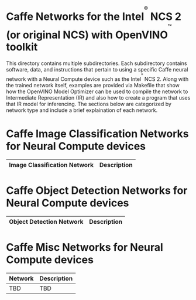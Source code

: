 # Caffe Networks for the Intel<sup><sup><sup>®</sup></sup></sup> NCS 2 (or original NCS) with OpenVINO<sup><sup><sup>™</sup></sup></sup> toolkit
This directory contains multiple subdirectories. Each subdirectory contains software, data, and instructions that pertain to using a specific Caffe neural network with a Neural Compute device such as the Intel<sup><sup><sup>®</sup></sup></sup> NCS 2.  Along with the trained network itself, examples are provided via Makefile that show how the OpenVINO Model Optimizer can be used to compile the network to Intermediate Representation (IR) and also how to create a program that uses that IR model for inferencing.  The sections below are categorized by network type and include a brief explaination of each network.

# Caffe Image Classification Networks for Neural Compute devices
|Image Classification Network| Description |
|---------------------|-------------|


# Caffe Object Detection Networks for Neural Compute devices
|Object Detection Network| Description |
|---------------------|-------------|


# Caffe Misc Networks for Neural Compute devices
|Network| Description |
|---------------------|-------------|
|TBD | TBD|

